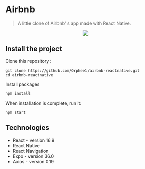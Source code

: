 # Airbnb

> A little clone of Airbnb' s app made with React Native.

<!-- // ![Airbnbdemo](https://user-images.githubusercontent.com/55689599/73590022-bd24fb00-44dd-11ea-9a40-244c7f03726f.gif) -->

<p align="center">
<img src="https://user-images.githubusercontent.com/55689599/73590472-fc097f80-44e2-11ea-82c2-3d3a204db9aa.gif">
</p>

## Install the project

Clone this repository :

```
git clone https://github.com/Orphee1/airbnb-reactnative.git
cd airbnb-reactnative

```

Install packages

```
npm install
```

When installation is complete, run it:

```
npm start
```

## Technologies

- React - version 16.9
- React Native
- React Navigation
- Expo - version 36.0
- Axios - version 0.19
